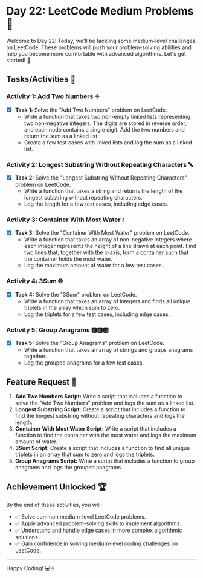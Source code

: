 # Day 22: LeetCode Medium Problems 🚀

Welcome to Day 22! Today, we'll be tackling some medium-level challenges on LeetCode. These problems will push your problem-solving abilities and help you become more comfortable with advanced algorithms. Let's get started! 💪

## Tasks/Activities 📝

### Activity 1: Add Two Numbers ➕
- [X] **Task 1:** Solve the "Add Two Numbers" problem on LeetCode.
  - Write a function that takes two non-empty linked lists representing two non-negative integers. The digits are stored in reverse order, and each node contains a single digit. Add the two numbers and return the sum as a linked list.
  - Create a few test cases with linked lists and log the sum as a linked list.

### Activity 2: Longest Substring Without Repeating Characters 🔤
- [X] **Task 2:** Solve the "Longest Substring Without Repeating Characters" problem on LeetCode.
  - Write a function that takes a string and returns the length of the longest substring without repeating characters.
  - Log the length for a few test cases, including edge cases.

### Activity 3: Container With Most Water 💧
- [X] **Task 3:** Solve the "Container With Most Water" problem on LeetCode.
  - Write a function that takes an array of non-negative integers where each integer represents the height of a line drawn at each point. Find two lines that, together with the x-axis, form a container such that the container holds the most water.
  - Log the maximum amount of water for a few test cases.

### Activity 4: 3Sum 🌐
- [X] **Task 4:** Solve the "3Sum" problem on LeetCode.
  - Write a function that takes an array of integers and finds all unique triplets in the array which sum to zero.
  - Log the triplets for a few test cases, including edge cases.

### Activity 5: Group Anagrams 🅰️🅱️🅾️
- [X] **Task 5:** Solve the "Group Anagrams" problem on LeetCode.
  - Write a function that takes an array of strings and groups anagrams together.
  - Log the grouped anagrams for a few test cases.

## Feature Request 🎯

1. **Add Two Numbers Script:** Write a script that includes a function to solve the "Add Two Numbers" problem and logs the sum as a linked list.
2. **Longest Substring Script:** Create a script that includes a function to find the longest substring without repeating characters and logs the length.
3. **Container With Most Water Script:** Write a script that includes a function to find the container with the most water and logs the maximum amount of water.
4. **3Sum Script:** Create a script that includes a function to find all unique triplets in an array that sum to zero and logs the triplets.
5. **Group Anagrams Script:** Write a script that includes a function to group anagrams and logs the grouped anagrams.

## Achievement Unlocked 🏆

By the end of these activities, you will:

- ✅ Solve common medium-level LeetCode problems.
- ✅ Apply advanced problem-solving skills to implement algorithms.
- ✅ Understand and handle edge cases in more complex algorithmic solutions.
- ✅ Gain confidence in solving medium-level coding challenges on LeetCode.

---

Happy Coding! 💻🔥